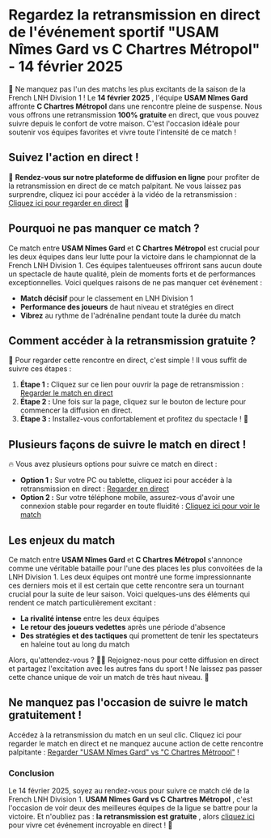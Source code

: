 # Regardez la retransmission en direct de l'événement sportif "USAM Nîmes Gard vs C Chartres Métropol" - 14 février 2025

🎉 Ne manquez pas l'un des matchs les plus excitants de la saison de la French LNH Division 1 ! Le **14 février 2025** , l'équipe **USAM Nîmes Gard** affronte **C Chartres Métropol** dans une rencontre pleine de suspense. Nous vous offrons une retransmission **100% gratuite** en direct, que vous pouvez suivre depuis le confort de votre maison. C'est l'occasion idéale pour soutenir vos équipes favorites et vivre toute l'intensité de ce match !

## Suivez l'action en direct !

🚨 **Rendez-vous sur notre plateforme de diffusion en ligne** pour profiter de la retransmission en direct de ce match palpitant. Ne vous laissez pas surprendre, cliquez ici pour accéder à la vidéo de la retransmission : [Cliquez ici pour regarder en direct](https://tinyurl.com/livestreamfreeo?st=USAM+N%C3%AEmes+Gard+vs+C+Chartres+M%C3%A9tropol&si=ghc) 🎥

## Pourquoi ne pas manquer ce match ?

Ce match entre **USAM Nîmes Gard** et **C Chartres Métropol** est crucial pour les deux équipes dans leur lutte pour la victoire dans le championnat de la French LNH Division 1. Ces équipes talentueuses offriront sans aucun doute un spectacle de haute qualité, plein de moments forts et de performances exceptionnelles. Voici quelques raisons de ne pas manquer cet événement :

- **Match décisif** pour le classement en LNH Division 1
- **Performance des joueurs** de haut niveau et stratégies en direct
- **Vibrez** au rythme de l'adrénaline pendant toute la durée du match

## Comment accéder à la retransmission gratuite ?

🎯 Pour regarder cette rencontre en direct, c'est simple ! Il vous suffit de suivre ces étapes :

1. **Étape 1 :** Cliquez sur ce lien pour ouvrir la page de retransmission : [Regarder le match en direct](https://tinyurl.com/livestreamfreeo?st=USAM+N%C3%AEmes+Gard+vs+C+Chartres+M%C3%A9tropol&si=ghc)
2. **Étape 2 :** Une fois sur la page, cliquez sur le bouton de lecture pour commencer la diffusion en direct.
3. **Étape 3 :** Installez-vous confortablement et profitez du spectacle ! 🍿

## Plusieurs façons de suivre le match en direct !

🔥 Vous avez plusieurs options pour suivre ce match en direct :

- **Option 1 :** Sur votre PC ou tablette, cliquez ici pour accéder à la retransmission en direct : [Regarder en direct](https://tinyurl.com/livestreamfreeo?st=USAM+N%C3%AEmes+Gard+vs+C+Chartres+M%C3%A9tropol&si=ghc)
- **Option 2 :** Sur votre téléphone mobile, assurez-vous d'avoir une connexion stable pour regarder en toute fluidité : [Cliquez ici pour voir le match](https://tinyurl.com/livestreamfreeo?st=USAM+N%C3%AEmes+Gard+vs+C+Chartres+M%C3%A9tropol&si=ghc)

## Les enjeux du match

Ce match entre **USAM Nîmes Gard** et **C Chartres Métropol** s'annonce comme une véritable bataille pour l'une des places les plus convoitées de la LNH Division 1. Les deux équipes ont montré une forme impressionnante ces derniers mois et il est certain que cette rencontre sera un tournant crucial pour la suite de leur saison. Voici quelques-uns des éléments qui rendent ce match particulièrement excitant :

- **La rivalité intense** entre les deux équipes
- **Le retour des joueurs vedettes** après une période d'absence
- **Des stratégies et des tactiques** qui promettent de tenir les spectateurs en haleine tout au long du match

Alors, qu'attendez-vous ? 🏃‍♂️ Rejoignez-nous pour cette diffusion en direct et partagez l'excitation avec les autres fans du sport ! Ne laissez pas passer cette chance unique de voir un match de très haut niveau. 🎯

## Ne manquez pas l'occasion de suivre le match gratuitement !

Accédez à la retransmission du match en un seul clic. Cliquez ici pour regarder le match en direct et ne manquez aucune action de cette rencontre palpitante : [Regarder "USAM Nîmes Gard" vs "C Chartres Métropol"](https://tinyurl.com/livestreamfreeo?st=USAM+N%C3%AEmes+Gard+vs+C+Chartres+M%C3%A9tropol&si=ghc) !

### Conclusion

Le 14 février 2025, soyez au rendez-vous pour suivre ce match clé de la French LNH Division 1. **USAM Nîmes Gard vs C Chartres Métropol** , c'est l'occasion de voir deux des meilleures équipes de la ligue se battre pour la victoire. Et n'oubliez pas : **la retransmission est gratuite** , alors [cliquez ici](https://tinyurl.com/livestreamfreeo?st=USAM+N%C3%AEmes+Gard+vs+C+Chartres+M%C3%A9tropol&si=ghc) pour vivre cet événement incroyable en direct ! 🌟
